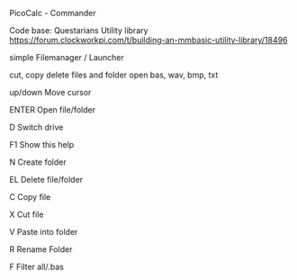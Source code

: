PicoCalc - Commander

Code base: Questarians Utility library
https://forum.clockworkpi.com/t/building-an-mmbasic-utility-library/18496

simple Filemanager / Launcher

cut, copy delete files and folder
open bas, wav, bmp, txt

up/down   Move cursor

ENTER     Open file/folder

D         Switch drive

F1        Show this help

N         Create folder

EL       Delete file/folder

C         Copy file

X         Cut file

V         Paste into folder

R         Rename Folder

F         Filter all/.bas

